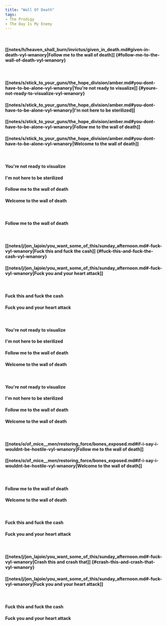 ```yaml
---
title: "Wall Of Death"
tags:
- The Prodigy
- The Day Is My Enemy
---
```

&nbsp;
#### [[notes/h/heaven_shall_burn/invictus/given_in_death.md#given-in-death-vyl-wnanory|Follow me to the wall of death]] {#follow-me-to-the-wall-of-death-vyl-wnanory}
&nbsp;
#### [[notes/s/stick_to_your_guns/the_hope_division/amber.md#you-dont-have-to-be-alone-vyl-wnanory|You're not ready to visualize]] {#youre-not-ready-to-visualize-vyl-wnanory}
#### [[notes/s/stick_to_your_guns/the_hope_division/amber.md#you-dont-have-to-be-alone-vyl-wnanory|I'm not here to be sterilized]]
#### [[notes/s/stick_to_your_guns/the_hope_division/amber.md#you-dont-have-to-be-alone-vyl-wnanory|Follow me to the wall of death]]
#### [[notes/s/stick_to_your_guns/the_hope_division/amber.md#you-dont-have-to-be-alone-vyl-wnanory|Welcome to the wall of death]]
&nbsp;
#### You're not ready to visualize
#### I'm not here to be sterilized
#### Follow me to the wall of death
#### Welcome to the wall of death
&nbsp;
#### Follow me to the wall of death
&nbsp;
#### [[notes/j/jon_lajoie/you_want_some_of_this/sunday_afternoon.md#-fuck-vyl-wnanory|Fuck this and fuck the cash]] {#fuck-this-and-fuck-the-cash-vyl-wnanory}
#### [[notes/j/jon_lajoie/you_want_some_of_this/sunday_afternoon.md#-fuck-vyl-wnanory|Fuck you and your heart attack]]
&nbsp;
#### Fuck this and fuck the cash
#### Fuck you and your heart attack
&nbsp;
#### You're not ready to visualize
#### I'm not here to be sterilized
#### Follow me to the wall of death
#### Welcome to the wall of death
&nbsp;
#### You're not ready to visualize
#### I'm not here to be sterilized
#### Follow me to the wall of death
#### Welcome to the wall of death
&nbsp;
#### [[notes/o/of_mice__men/restoring_force/bones_exposed.md#if-i-say-i-wouldnt-be-hostile-vyl-wnanory|Follow me to the wall of death]]
#### [[notes/o/of_mice__men/restoring_force/bones_exposed.md#if-i-say-i-wouldnt-be-hostile-vyl-wnanory|Welcome to the wall of death]]
&nbsp;
#### Follow me to the wall of death
#### Welcome to the wall of death
&nbsp;
#### Fuck this and fuck the cash
#### Fuck you and your heart attack
&nbsp;
#### [[notes/j/jon_lajoie/you_want_some_of_this/sunday_afternoon.md#-fuck-vyl-wnanory|Crash this and crash that]] {#crash-this-and-crash-that-vyl-wnanory}
#### [[notes/j/jon_lajoie/you_want_some_of_this/sunday_afternoon.md#-fuck-vyl-wnanory|Fuck you and your heart attack]]
&nbsp;
#### Fuck this and fuck the cash
#### Fuck you and your heart attack
